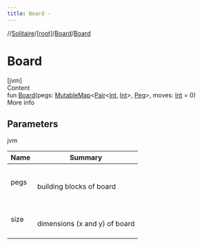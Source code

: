 ```yaml
---
title: Board -
---
```

//[Solitaire](../../index.md)/[[root]](../index.md)/[Board](index.md)/[Board](-board.md)



# Board  
[jvm]  
Content  
fun [Board](-board.md)(pegs: [MutableMap](https://kotlinlang.org/api/latest/jvm/stdlib/kotlin.collections/-mutable-map/index.html)<[Pair](https://kotlinlang.org/api/latest/jvm/stdlib/kotlin/-pair/index.html)<[Int](https://kotlinlang.org/api/latest/jvm/stdlib/kotlin/-int/index.html), [Int](https://kotlinlang.org/api/latest/jvm/stdlib/kotlin/-int/index.html)>, [Peg](../-peg/index.md)>, moves: [Int](https://kotlinlang.org/api/latest/jvm/stdlib/kotlin/-int/index.html) = 0)  
More info  


## Parameters  
  
jvm  
  
|  Name|  Summary| 
|---|---|
| <a name="/Board/Board/#kotlin.collections.MutableMap[kotlin.Pair[kotlin.Int,kotlin.Int],Peg]#kotlin.Int/PointingToDeclaration/"></a>pegs| <a name="/Board/Board/#kotlin.collections.MutableMap[kotlin.Pair[kotlin.Int,kotlin.Int],Peg]#kotlin.Int/PointingToDeclaration/"></a><br><br>building blocks of board<br><br>
| <a name="/Board/Board/#kotlin.collections.MutableMap[kotlin.Pair[kotlin.Int,kotlin.Int],Peg]#kotlin.Int/PointingToDeclaration/"></a>size| <a name="/Board/Board/#kotlin.collections.MutableMap[kotlin.Pair[kotlin.Int,kotlin.Int],Peg]#kotlin.Int/PointingToDeclaration/"></a><br><br>dimensions (x and y) of board<br><br>
  
  



